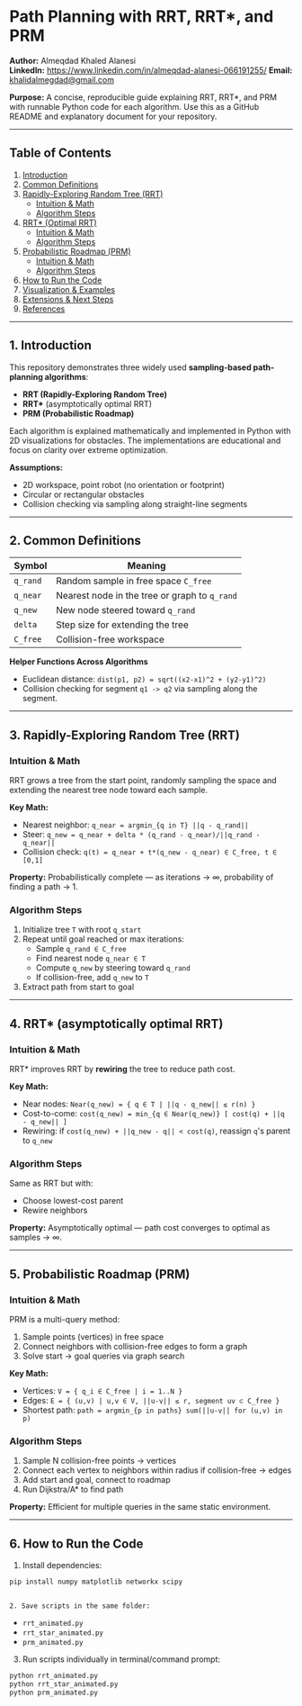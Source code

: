 # Path Planning with RRT, RRT*, and PRM

**Author:** Almeqdad Khaled Alanesi  
**LinkedIn:** https://www.linkedin.com/in/almeqdad-alanesi-066191255/
**Email:** khalidalmegdad@gmail.com

**Purpose:** A concise, reproducible guide explaining RRT, RRT*, and PRM with runnable Python code for each algorithm. Use this as a GitHub README and explanatory document for your repository.

---

## Table of Contents
1. [Introduction](#1-introduction)  
2. [Common Definitions](#2-common-definitions)  
3. [Rapidly-Exploring Random Tree (RRT)](#3-rapidly-exploring-random-tree-rrt)  
   - [Intuition & Math](#intuition--math)  
   - [Algorithm Steps](#algorithm-steps)  
4. [RRT* (Optimal RRT)](#4-rrt-asymptotically-optimal-rrt)  
   - [Intuition & Math](#intuition--math-1)  
   - [Algorithm Steps](#algorithm-steps-1)  
5. [Probabilistic Roadmap (PRM)](#5-probabilistic-roadmap-prm)  
   - [Intuition & Math](#intuition--math-2)  
   - [Algorithm Steps](#algorithm-steps-2)  
6. [How to Run the Code](#6-how-to-run-the-code)  
7. [Visualization & Examples](#7-visualization--examples)  
8. [Extensions & Next Steps](#8-extensions--next-steps)  
9. [References](#9-references)  

---

## 1. Introduction
This repository demonstrates three widely used **sampling-based path-planning algorithms**:  

- **RRT (Rapidly-Exploring Random Tree)**  
- **RRT\*** (asymptotically optimal RRT)  
- **PRM (Probabilistic Roadmap)**  

Each algorithm is explained mathematically and implemented in Python with 2D visualizations for obstacles. The implementations are educational and focus on clarity over extreme optimization.

**Assumptions:**  
- 2D workspace, point robot (no orientation or footprint)  
- Circular or rectangular obstacles  
- Collision checking via sampling along straight-line segments  

---

## 2. Common Definitions
| Symbol | Meaning |
|--------|---------|
| `q_rand` | Random sample in free space `C_free` |
| `q_near` | Nearest node in the tree or graph to `q_rand` |
| `q_new` | New node steered toward `q_rand` |
| `delta` | Step size for extending the tree |
| `C_free` | Collision-free workspace |

**Helper Functions Across Algorithms**  
- Euclidean distance: `dist(p1, p2) = sqrt((x2-x1)^2 + (y2-y1)^2)`  
- Collision checking for segment `q1 -> q2` via sampling along the segment.

---

## 3. Rapidly-Exploring Random Tree (RRT)

### Intuition & Math
RRT grows a tree from the start point, randomly sampling the space and extending the nearest tree node toward each sample.

**Key Math:**
- Nearest neighbor: `q_near = argmin_{q in T} ||q - q_rand||`  
- Steer: `q_new = q_near + delta * (q_rand - q_near)/||q_rand - q_near||`  
- Collision check: `q(t) = q_near + t*(q_new - q_near) ∈ C_free, t ∈ [0,1]`  

**Property:** Probabilistically complete — as iterations → ∞, probability of finding a path → 1.

### Algorithm Steps
1. Initialize tree `T` with root `q_start`  
2. Repeat until goal reached or max iterations:  
   - Sample `q_rand ∈ C_free`  
   - Find nearest node `q_near ∈ T`  
   - Compute `q_new` by steering toward `q_rand`  
   - If collision-free, add `q_new` to `T`  
3. Extract path from start to goal  

---

## 4. RRT* (asymptotically optimal RRT)

### Intuition & Math
RRT* improves RRT by **rewiring** the tree to reduce path cost.  

**Key Math:**
- Near nodes: `Near(q_new) = { q ∈ T | ||q - q_new|| ≤ r(n) }`  
- Cost-to-come: `cost(q_new) = min_{q ∈ Near(q_new)} [ cost(q) + ||q - q_new|| ]`  
- Rewiring: if `cost(q_new) + ||q_new - q|| < cost(q)`, reassign `q`'s parent to `q_new`  

### Algorithm Steps
Same as RRT but with:  
- Choose lowest-cost parent  
- Rewire neighbors  

**Property:** Asymptotically optimal — path cost converges to optimal as samples → ∞.

---

## 5. Probabilistic Roadmap (PRM)

### Intuition & Math
PRM is a multi-query method:
1. Sample points (vertices) in free space  
2. Connect neighbors with collision-free edges to form a graph  
3. Solve start → goal queries via graph search  

**Key Math:**
- Vertices: `V = { q_i ∈ C_free | i = 1..N }`  
- Edges: `E = { (u,v) | u,v ∈ V, ||u-v|| ≤ r, segment uv ⊂ C_free }`  
- Shortest path: `path = argmin_{p in paths} sum(||u-v|| for (u,v) in p)`

### Algorithm Steps
1. Sample N collision-free points → vertices  
2. Connect each vertex to neighbors within radius if collision-free → edges  
3. Add start and goal, connect to roadmap  
4. Run Dijkstra/A* to find path  

**Property:** Efficient for multiple queries in the same static environment.

---

## 6. How to Run the Code

1. Install dependencies:  
```bash
pip install numpy matplotlib networkx scipy
```

```

2. Save scripts in the same folder: 
``` 
- `rrt_animated.py`  
- `rrt_star_animated.py`  
- `prm_animated.py`  

3. Run scripts individually in terminal/command prompt:  
```bash
python rrt_animated.py
python rrt_star_animated.py
python prm_animated.py
